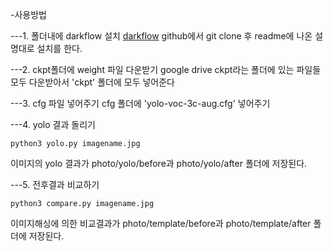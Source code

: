
-사용방법


---1. 폴더내에 darkflow 설치
[darkflow](https://github.com/thtrieu/darkflow) github에서 git clone 후 readme에 나온 설명대로 설치를 한다.


---2. ckpt폴더에 weight 파일 다운받기
google drive ckpt라는 폴더에 있는 파일들 모두 다운받아서 'ckpt' 폴더에 모두 넣어준다


---3. cfg 파일 넣어주기
cfg 폴더에 'yolo-voc-3c-aug.cfg' 넣어주기


---4. yolo 결과 돌리기
```
python3 yolo.py imagename.jpg 
```
이미지의 yolo 결과가 photo/yolo/before과 photo/yolo/after 폴더에 저장된다.


---5. 전후결과 비교하기
```
python3 compare.py imagename.jpg 
```
이미지해싱에 의한 비교결과가 photo/template/before과 photo/template/after 폴더에 저장된다.
